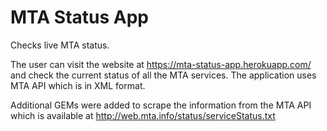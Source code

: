 MTA Status App
===============

Checks live MTA status. 

The user can visit the website at https://mta-status-app.herokuapp.com/ and check the current status of all the MTA services. The application uses MTA API which is in XML format. 

Additional GEMs were added to scrape the information from the MTA API which is available at http://web.mta.info/status/serviceStatus.txt

 

